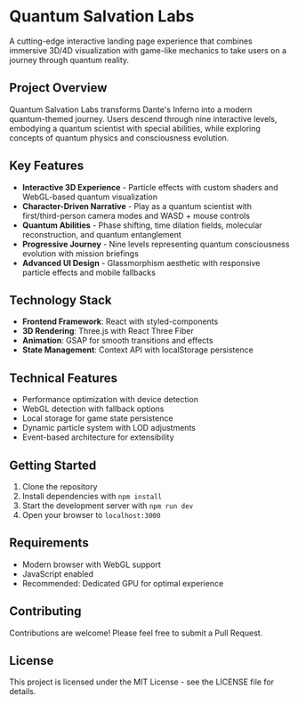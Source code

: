 # Quantum Salvation Labs

A cutting-edge interactive landing page experience that combines immersive 3D/4D visualization with game-like mechanics to take users on a journey through quantum reality.

## Project Overview

Quantum Salvation Labs transforms Dante's Inferno into a modern quantum-themed journey. Users descend through nine interactive levels, embodying a quantum scientist with special abilities, while exploring concepts of quantum physics and consciousness evolution.

## Key Features

- **Interactive 3D Experience** - Particle effects with custom shaders and WebGL-based quantum visualization
- **Character-Driven Narrative** - Play as a quantum scientist with first/third-person camera modes and WASD + mouse controls
- **Quantum Abilities** - Phase shifting, time dilation fields, molecular reconstruction, and quantum entanglement
- **Progressive Journey** - Nine levels representing quantum consciousness evolution with mission briefings
- **Advanced UI Design** - Glassmorphism aesthetic with responsive particle effects and mobile fallbacks

## Technology Stack

- **Frontend Framework**: React with styled-components
- **3D Rendering**: Three.js with React Three Fiber
- **Animation**: GSAP for smooth transitions and effects
- **State Management**: Context API with localStorage persistence

## Technical Features

- Performance optimization with device detection
- WebGL detection with fallback options
- Local storage for game state persistence
- Dynamic particle system with LOD adjustments
- Event-based architecture for extensibility

## Getting Started

1. Clone the repository
2. Install dependencies with `npm install`
3. Start the development server with `npm run dev`
4. Open your browser to `localhost:3000`

## Requirements

- Modern browser with WebGL support
- JavaScript enabled
- Recommended: Dedicated GPU for optimal experience

## Contributing

Contributions are welcome! Please feel free to submit a Pull Request.

## License

This project is licensed under the MIT License - see the LICENSE file for details.